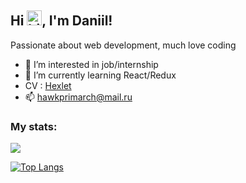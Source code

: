 <div align="left">
<img srchttps://i.gifer.com/Ao.gif"/>
</div>

<h2 align="left">Hi <img src="https://user-images.githubusercontent.com/1303154/88677602-1635ba80-d120-11ea-84d8-d263ba5fc3c0.gif" width="24px" height="24px" alt="hi">, I'm Daniil!</h2>

Passionate about web development, much love coding

- 👀 I’m interested in job/internship
- 🌱 I’m currently learning React/Redux
- CV : [Hexlet](https://cv.hexlet.io/resumes/1120)
- 📫 hawkprimarch@mail.ru

<h3 align="left">My stats:</h3>

<img src="https://github-readme-stats.vercel.app/api?username=hawkprimarch&title_color=0074D9&text_color=E5C07B&icon_color=2ECC40&border_color=30363D&bg_color=161B22&show_icons=true&cache_seconds=1800&locale=en&border_radius=5&hide=,issues,&count_private=true&include_all_commit=true">


[![Top Langs](https://github-readme-stats.vercel.app/api/top-langs/?username=hawkprimarch&layout=compact&theme=vision-friendly-dark)](https://github.com/anuraghazra/github-readme-stats)

<!---
hawkprimarch/hawkprimarch is a ✨ special ✨ repository because its `README.md` (this file) appears on your GitHub profile.
You can click the Preview link to take a look at your changes.
--->
